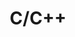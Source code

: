 ---
layout: tag-list
type: tag
title: C/C++
slug: c++
category: study
sidebar: true
description: >
   C / C++ 
---